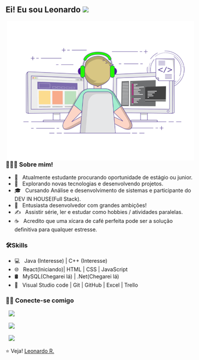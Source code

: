 <h2> Ei! Eu sou Leonardo <img src="https://github.com/souvikguria98/souvikguria98/blob/master/Hi.gif" width="25"></h2>
<img align="right" alt="GIF" src="https://raw.githubusercontent.com/devSouvik/devSouvik/master/gif3.gif" width="500"/>

<h3> 👨🏻‍💻 Sobre mim! </h3>

- 🔭 &nbsp; Atualmente estudante procurando oportunidade de estágio ou junior.
- 🤔 &nbsp; Explorando novas tecnologias e desenvolvendo projetos.
- 🎓 &nbsp; Cursando Análise e desenvolvimento de sistemas e participante do DEV IN HOUSE(Full Stack).
- 🌱 &nbsp; Entusiasta desenvolvedor com grandes ambições!
- ✍️ &nbsp; Assistir série, ler e estudar como hobbies / atividades paralelas.
- ☕ &nbsp; Acredito que uma xícara de café perfeita pode ser a solução definitiva para qualquer estresse.

<h3>🛠Skills</h3>

- 💻 &nbsp; Java (Interesse) | C++ (Interesse)  
- 🌐 &nbsp; React(Iniciando)| HTML | CSS | JavaScript 
- 🛢 &nbsp; MySQL(Chegarei lá) | .Net(Chegarei lá)
- 🔧 &nbsp; Visual Studio code | Git | GitHub | Excel | Trello


<h3> 🤝🏻 Conecte-se comigo </h3>

<p align="center">
  
&nbsp; <a href="https://www.instagram.com/leo.rp23/" target="_blank" rel="noopener noreferrer"><img src="https://img.icons8.com/plasticine/100/000000/instagram-new.png" width="50" /></a>  
  
&nbsp; <a href="https://www.linkedin.com/in/leonardo-rodrigues-paix%C3%A3o/" target="_blank" rel="noopener noreferrer"><img src="https://img.icons8.com/plasticine/100/000000/linkedin.png" width="50" /></a>
  
&nbsp; <a href="mailto:leonardords61@gmail.com" target="_blank" rel="noopener noreferrer"><img src="https://img.icons8.com/plasticine/100/000000/gmail.png"  width="50" /></a>
</p>

⭐️ Veja! [Leonardo R.](https://github.com/LeoRP20/)
